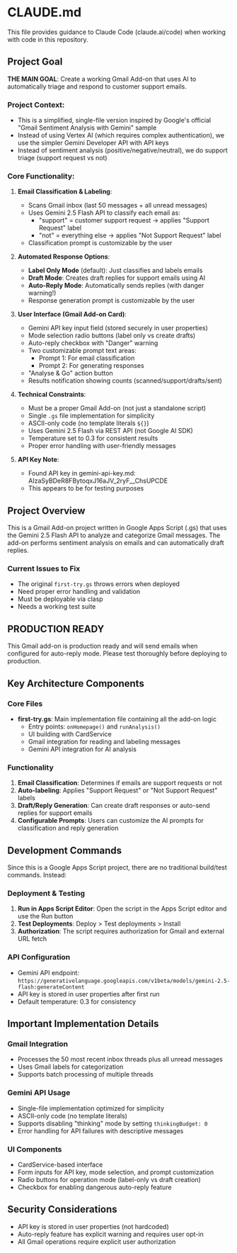 # CLAUDE.md

This file provides guidance to Claude Code (claude.ai/code) when working with code in this repository.

## Project Goal

**THE MAIN GOAL**: Create a working Gmail Add-on that uses AI to automatically triage and respond to customer support emails.

### Project Context:
- This is a simplified, single-file version inspired by Google's official "Gmail Sentiment Analysis with Gemini" sample
- Instead of using Vertex AI (which requires complex authentication), we use the simpler Gemini Developer API with API keys
- Instead of sentiment analysis (positive/negative/neutral), we do support triage (support request vs not)

### Core Functionality:

1. **Email Classification & Labeling**:
   - Scans Gmail inbox (last 50 messages + all unread messages)
   - Uses Gemini 2.5 Flash API to classify each email as:
     - "support" = customer support request → applies "Support Request" label
     - "not" = everything else → applies "Not Support Request" label
   - Classification prompt is customizable by the user

2. **Automated Response Options**:
   - **Label Only Mode** (default): Just classifies and labels emails
   - **Draft Mode**: Creates draft replies for support emails using AI
   - **Auto-Reply Mode**: Automatically sends replies (with danger warning!)
   - Response generation prompt is customizable by the user

3. **User Interface (Gmail Add-on Card)**:
   - Gemini API key input field (stored securely in user properties)
   - Mode selection radio buttons (label only vs create drafts)
   - Auto-reply checkbox with "Danger" warning
   - Two customizable prompt text areas:
     - Prompt 1: For email classification
     - Prompt 2: For generating responses
   - "Analyse & Go" action button
   - Results notification showing counts (scanned/support/drafts/sent)

4. **Technical Constraints**:
   - Must be a proper Gmail Add-on (not just a standalone script)
   - Single `.gs` file implementation for simplicity
   - ASCII-only code (no template literals `${}`)
   - Uses Gemini 2.5 Flash via REST API (not Google AI SDK)
   - Temperature set to 0.3 for consistent results
   - Proper error handling with user-friendly messages

5. **API Key Note**:
   - Found API key in gemini-api-key.md: AIzaSyBDeR8FBytoqxJ16aJV_2ryF__ChsUPCDE
   - This appears to be for testing purposes

## Project Overview

This is a Gmail Add-on project written in Google Apps Script (.gs) that uses the Gemini 2.5 Flash API to analyze and categorize Gmail messages. The add-on performs sentiment analysis on emails and can automatically draft replies.

### Current Issues to Fix
- The original `first-try.gs` throws errors when deployed
- Need proper error handling and validation
- Must be deployable via clasp
- Needs a working test suite

## PRODUCTION READY

This Gmail add-on is production ready and will send emails when configured for auto-reply mode. Please test thoroughly before deploying to production.

## Key Architecture Components

### Core Files
- **first-try.gs**: Main implementation file containing all the add-on logic
  - Entry points: `onHomepage()` and `runAnalysis()`
  - UI building with CardService
  - Gmail integration for reading and labeling messages
  - Gemini API integration for AI analysis

### Functionality
1. **Email Classification**: Determines if emails are support requests or not
2. **Auto-labeling**: Applies "Support Request" or "Not Support Request" labels
3. **Draft/Reply Generation**: Can create draft responses or auto-send replies for support emails
4. **Configurable Prompts**: Users can customize the AI prompts for classification and reply generation

## Development Commands

Since this is a Google Apps Script project, there are no traditional build/test commands. Instead:

### Deployment & Testing
1. **Run in Apps Script Editor**: Open the script in the Apps Script editor and use the Run button
2. **Test Deployments**: Deploy > Test deployments > Install
3. **Authorization**: The script requires authorization for Gmail and external URL fetch

### API Configuration
- Gemini API endpoint: `https://generativelanguage.googleapis.com/v1beta/models/gemini-2.5-flash:generateContent`
- API key is stored in user properties after first run
- Default temperature: 0.3 for consistency

## Important Implementation Details

### Gmail Integration
- Processes the 50 most recent inbox threads plus all unread messages
- Uses Gmail labels for categorization
- Supports batch processing of multiple threads

### Gemini API Usage
- Single-file implementation optimized for simplicity
- ASCII-only code (no template literals)
- Supports disabling "thinking" mode by setting `thinkingBudget: 0`
- Error handling for API failures with descriptive messages

### UI Components
- CardService-based interface
- Form inputs for API key, mode selection, and prompt customization
- Radio buttons for operation mode (label-only vs draft creation)
- Checkbox for enabling dangerous auto-reply feature

## Security Considerations
- API key is stored in user properties (not hardcoded)
- Auto-reply feature has explicit warning and requires user opt-in
- All Gmail operations require explicit user authorization